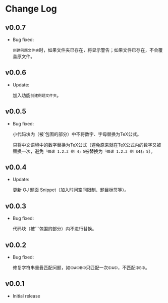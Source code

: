 # Change Log

## v0.0.7

- Bug fixed:
  
  `创建例题文件夹`时，如果文件夹已存在，将显示警告；如果文件已存在，不会覆盖原文件。

## v0.0.6

- Update:
  
  加入功能`创建例题文件夹`。

## v0.0.5

- Bug fixed:  
  
  小代码块内（被\`包围的部分）中不将数字、字母替换为TeX公式。

  只将中文语境中的数字替换为TeX公式（避免原来就在TeX公式内的数字又被替换一次，避免`「微课 1.2.3 例 4」5`被替换为`「微课 1.2.3 例 $4$」5`）。

## v0.0.4

- Update:
  
  更新 OJ 题面 Snippet（加入时间空间限制、题目标签等）。

## v0.0.3

- Bug fixed:

  代码块（被\`\`\`包围的部分）内不进行替换。

## v0.0.2

- Bug fixed:

  修复字符串重叠匹配问题，如`中A中B中`只匹配一次`中A中`，不匹配`中B中`。

## v0.0.1

- Initial release